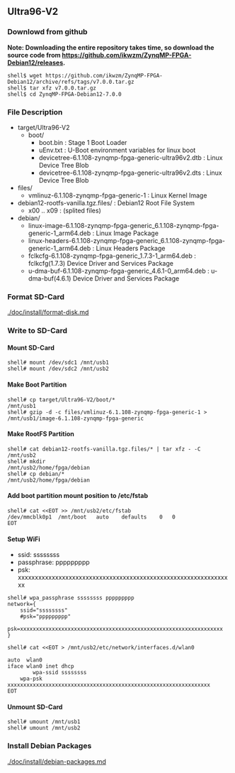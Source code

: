 ## Ultra96-V2

### Downlowd from github

**Note: Downloading the entire repository takes time, so download the source code from https://github.com/ikwzm/ZynqMP-FPGA-Debian12/releases.**

```console
shell$ wget https://github.com/ikwzm/ZynqMP-FPGA-Debian12/archive/refs/tags/v7.0.0.tar.gz
shell$ tar xfz v7.0.0.tar.gz
shell$ cd ZynqMP-FPGA-Debian12-7.0.0
```

### File Description

 * target/Ultra96-V2
   + boot/
     - boot.bin                                                 : Stage 1 Boot Loader
     - uEnv.txt                                                 : U-Boot environment variables for linux boot
     - devicetree-6.1.108-zynqmp-fpga-generic-ultra96v2.dtb     : Linux Device Tree Blob   
     - devicetree-6.1.108-zynqmp-fpga-generic-ultra96v2.dts     : Linux Device Tree Blob   
 * files/
     - vmlinuz-6.1.108-zynqmp-fpga-generic-1                    : Linux Kernel Image
 * debian12-rootfs-vanilla.tgz.files/                           : Debian12 Root File System
   + x00 .. x09                                                 : (splited files)
 * debian/
   - linux-image-6.1.108-zynqmp-fpga-generic_6.1.108-zynqmp-fpga-generic-1_arm64.deb   : Linux Image Package
   - linux-headers-6.1.108-zynqmp-fpga-generic_6.1.108-zynqmp-fpga-generic-1_arm64.deb : Linux Headers Package
   - fclkcfg-6.1.108-zynqmp-fpga-generic_1.7.3-1_arm64.deb      : fclkcfg(1.7.3) Device Driver and Services Package
   - u-dma-buf-6.1.108-zynqmp-fpga-generic_4.6.1-0_arm64.deb    : u-dma-buf(4.6.1) Device Driver and Services Package

### Format SD-Card

[./doc/install/format-disk.md](format-disk.md)

### Write to SD-Card

#### Mount SD-Card

```console
shell# mount /dev/sdc1 /mnt/usb1
shell# mount /dev/sdc2 /mnt/usb2
```
#### Make Boot Partition

```console
shell# cp target/Ultra96-V2/boot/*                              /mnt/usb1
shell# gzip -d -c files/vmlinuz-6.1.108-zynqmp-fpga-generic-1 > /mnt/usb1/image-6.1.108-zynqmp-fpga-generic
```

#### Make RootFS Partition

```console
shell# cat debian12-rootfs-vanilla.tgz.files/* | tar xfz - -C /mnt/usb2
shell# mkdir                                                  /mnt/usb2/home/fpga/debian
shell# cp debian/*                                            /mnt/usb2/home/fpga/debian
```

#### Add boot partition mount position to /etc/fstab

```console
shell# cat <<EOT >> /mnt/usb2/etc/fstab
/dev/mmcblk0p1	/mnt/boot	auto	defaults	0	0
EOT
```

#### Setup WiFi

  * ssid: ssssssss
  * passphrase: ppppppppp
  * psk: xxxxxxxxxxxxxxxxxxxxxxxxxxxxxxxxxxxxxxxxxxxxxxxxxxxxxxxxxxxxxxxx

```console
shell# wpa_passphrase ssssssss ppppppppp
network={
	ssid="ssssssss"
	#psk="ppppppppp"
	psk=xxxxxxxxxxxxxxxxxxxxxxxxxxxxxxxxxxxxxxxxxxxxxxxxxxxxxxxxxxxxxxxx
}
```

```console
shell# cat <<EOT > /mnt/usb2/etc/network/interfaces.d/wlan0

auto  wlan0
iface wlan0 inet dhcp
        wpa-ssid ssssssss
	wpa-psk  xxxxxxxxxxxxxxxxxxxxxxxxxxxxxxxxxxxxxxxxxxxxxxxxxxxxxxxxxxxxxxxx
EOT
```

#### Unmount SD-Card

```console
shell# umount /mnt/usb1
shell# umount /mnt/usb2
```

### Install Debian Packages

[./doc/install/debian-packages.md](debian-packages.md)
